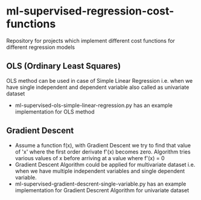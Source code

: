 # ml-supervised-regression-cost-functions
Repository for projects which implement different cost functions for different regression models

## OLS (Ordinary Least Squares)
OLS method can be used in case of Simple Linear Regression i.e. when we have single independent and dependent variable also called as univariate dataset
- ml-supervised-ols-simple-linear-regression.py has an example implementation for OLS method

## Gradient Descent 
- Assume a function f(x), with Gradient Descent we try to find that value of 'x' where the first order derivate f'(x) becomes zero. Algorithm tries various values of x before arriving at a value where f'(x) = 0
- Gradient Descent Algorithm could be applied for multivariate dataset i.e. when we have multiple independent variables and single dependent variable.
- ml-supervised-gradient-descrent-single-variable.py has an example implementation for Gradient Descrent Algorithm for univariate dataset
